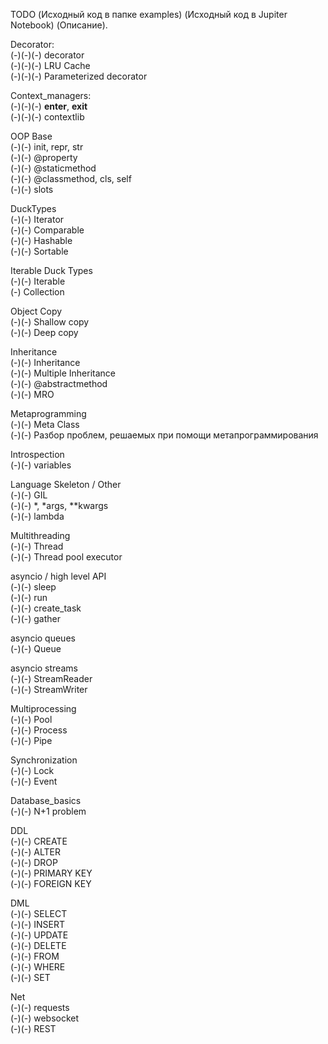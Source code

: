TODO (Исходный код в папке examples) (Исходный код в Jupiter Notebook) (Описание).  

Decorator:  
(-)(-)(-) decorator  
(-)(-)(-) LRU Cache  
(-)(-)(-) Parameterized decorator  

Context_managers:  
(-)(-)(-) __enter__, __exit__  
(-)(-)(-) contextlib  

OOP Base  
(-)(-) init, repr, str  
(-)(-) @property  
(-)(-) @staticmethod  
(-)(-) @classmethod, cls, self  
(-)(-) slots  

DuckTypes  
(-)(-) Iterator  
(-)(-) Comparable  
(-)(-) Hashable  
(-)(-) Sortable  

Iterable Duck Types  
(-)(-) Iterable  
(-) Collection  

Object Copy  
(-)(-) Shallow copy  
(-)(-) Deep copy  

Inheritance  
(-)(-) Inheritance  
(-)(-) Multiple Inheritance  
(-)(-) @abstractmethod  
(-)(-) MRO  

Metaprogramming  
(-)(-) Meta Class  
(-)(-) Разбор проблем, решаемых при помощи метапрограммирования  

Introspection  
(-)(-) variables  

Language Skeleton / Other  
(-)(-) GIL  
(-)(-) *, *args, **kwargs  
(-)(-) lambda  

Multithreading  
(-)(-) Thread  
(-)(-) Thread pool executor  

asyncio / high level API  
(-)(-) sleep  
(-)(-) run  
(-)(-) create_task  
(-)(-) gather  

asyncio queues  
(-)(-) Queue  

asyncio streams  
(-)(-) StreamReader  
(-)(-) StreamWriter  

Multiprocessing  
(-)(-) Pool  
(-)(-) Process  
(-)(-) Pipe  

Synchronization  
(-)(-) Lock  
(-)(-) Event  

Database_basics  
(-)(-) N+1 problem  

DDL  
(-)(-) CREATE  
(-)(-) ALTER  
(-)(-) DROP  
(-)(-) PRIMARY KEY  
(-)(-) FOREIGN KEY  

DML  
(-)(-) SELECT  
(-)(-) INSERT  
(-)(-) UPDATE  
(-)(-) DELETE  
(-)(-) FROM  
(-)(-) WHERE  
(-)(-) SET  

Net  
(-)(-) requests  
(-)(-) websocket  
(-)(-) REST  
